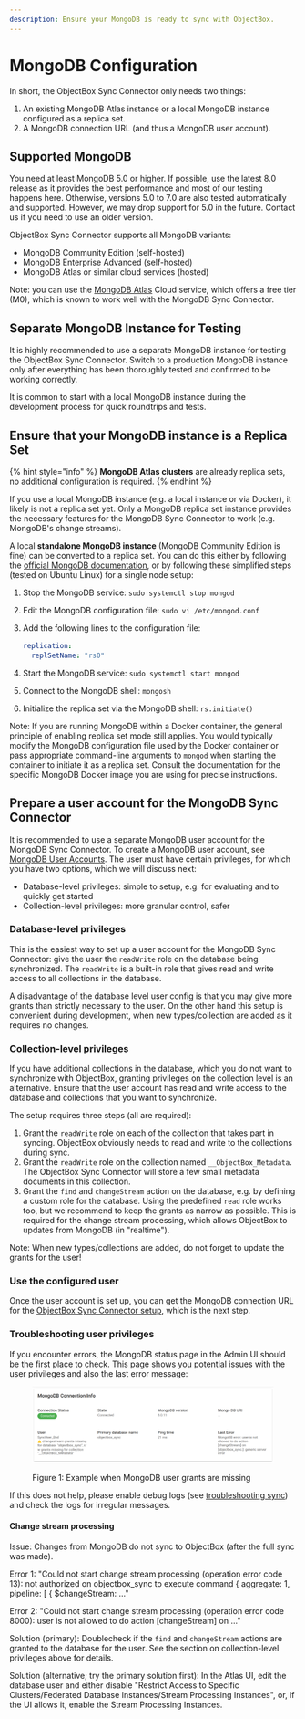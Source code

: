 ```yaml
---
description: Ensure your MongoDB is ready to sync with ObjectBox.
---
```


# MongoDB Configuration

In short, the ObjectBox Sync Connector only needs two things:

1. An existing MongoDB Atlas instance or a local MongoDB instance configured as a replica set.
2. A MongoDB connection URL (and thus a MongoDB user account).

## Supported MongoDB

You need at least MongoDB 5.0 or higher. If possible, use the latest 8.0 release as it provides the best performance and most of our testing happens here. Otherwise, versions 5.0 to 7.0 are also tested automatically and supported. However, we may drop support for 5.0 in the future. Contact us if you need to use an older version.

ObjectBox Sync Connector supports all MongoDB variants:

* MongoDB Community Edition (self-hosted)
* MongoDB Enterprise Advanced (self-hosted)
* MongoDB Atlas or similar cloud services (hosted)

Note: you can use the [MongoDB Atlas](https://www.mongodb.com/products/platform/atlas-database) Cloud service, which offers a free tier (M0), which is known to work well with the MongoDB Sync Connector.

## Separate MongoDB Instance for Testing

It is highly recommended to use a separate MongoDB instance for testing the ObjectBox Sync Connector. Switch to a production MongoDB instance only after everything has been thoroughly tested and confirmed to be working correctly.

It is common to start with a local MongoDB instance during the development process for quick roundtrips and tests.

## Ensure that your MongoDB instance is a Replica Set

{% hint style="info" %}
**MongoDB Atlas clusters** are already replica sets, no additional configuration is required.
{% endhint %}

If you use a local MongoDB instance (e.g. a local instance or via Docker), it likely is not a replica set yet.
Only a MongoDB replica set instance provides the necessary features for the MongoDB Sync Connector to work (e.g. MongoDB's change streams).

A local **standalone MongoDB instance** (MongoDB Community Edition is fine) can be converted to a replica set. You can do this either by following the [official MongoDB documentation](https://www.mongodb.com/docs/manual/tutorial/convert-standalone-to-replica-set/), or by following these simplified steps (tested on Ubuntu Linux) for a single node setup:

1. Stop the MongoDB service: `sudo systemctl stop mongod`
2. Edit the MongoDB configuration file: `sudo vi /etc/mongod.conf`
3.  Add the following lines to the configuration file:

    ```yaml
    replication:
      replSetName: "rs0"
    ```
4. Start the MongoDB service: `sudo systemctl start mongod`
5. Connect to the MongoDB shell: `mongosh`
6. Initialize the replica set via the MongoDB shell: `rs.initiate()`

Note: If you are running MongoDB within a Docker container, the general principle of enabling replica set mode still applies. You would typically modify the MongoDB configuration file used by the Docker container or pass appropriate command-line arguments to `mongod` when starting the container to initiate it as a replica set. Consult the documentation for the specific MongoDB Docker image you are using for precise instructions.

## Prepare a user account for the MongoDB Sync Connector

It is recommended to use a separate MongoDB user account for the MongoDB Sync Connector. To create a MongoDB user account, see [MongoDB User Accounts](https://www.mongodb.com/docs/manual/tutorial/create-users/).
The user must have certain privileges, for which you have two options, which we will discuss next:

* Database-level privileges: simple to setup, e.g. for evaluating and to quickly get started
* Collection-level privileges: more granular control, safer

### Database-level privileges

This is the easiest way to set up a user account for the MongoDB Sync Connector:
give the user the `readWrite` role on the database being synchronized.
The `readWrite` is a built-in role that gives read and write access to all collections in the database.

A disadvantage of the database level user config is that you may give more grants than strictly necessary to the user.
On the other hand this setup is convenient during development, when new types/collection are added as it requires no changes.

### Collection-level privileges

If you have additional collections in the database, which you do not want to synchronize with ObjectBox, granting privileges on the collection level is an alternative. 
Ensure that the user account has read and write access to the database and collections that you want to synchronize.

The setup requires three steps (all are required):

1. Grant the `readWrite` role on each of the collection that takes part in syncing.
   ObjectBox obviously needs to read and write to the collections during sync.
2. Grant the `readWrite` role on the collection named `__ObjectBox_Metadata`.
   The ObjectBox Sync Connector will store a few small metadata documents in this collection.
3. Grant the `find` and `changeStream` action on the database, e.g. by defining a custom role for the database.
   Using the predefined `read` role works too, but we recommend to keep the grants as narrow as possible.
   This is required for the change stream processing, which allows ObjectBox to updates from MongoDB (in "realtime").

Note: When new types/collections are added, do not forget to update the grants for the user!

### Use the configured user 

Once the user account is set up, you can get the MongoDB connection URL for the [ObjectBox Sync Connector setup](objectbox-sync-connector-setup.md), which is the next step.

### Troubleshooting user privileges

If you encounter errors, the MongoDB status page in the Admin UI should be the first place to check.
This page shows you potential issues with the user privileges and also the last error message:

<figure><img src="../.gitbook/assets/mongodb-connection-user-grants-missing.png" alt="ObjectBox MongoDB User grants missing"><figcaption><p>Figure 1: Example when MongoDB user grants are missing</p></figcaption></figure>

If this does not help, please enable debug logs (see [troubleshooting sync](../troubleshooting-sync.md)) and check the logs for irregular messages.

#### Change stream processing

Issue: Changes from MongoDB do not sync to ObjectBox (after the full sync was made).

Error 1: "Could not start change stream processing (operation error code 13): not authorized on objectbox_sync to execute command { aggregate: 1, pipeline: [ { $changeStream: ..."

Error 2: "Could not start change stream processing (operation error code 8000): user is not allowed to do action [changeStream] on ..."

Solution (primary): Doublecheck if the `find` and `changeStream` actions are granted to the database for the user. See the section on collection-level privileges above for details. 

Solution (alternative; try the primary solution first): In the Atlas UI, edit the database user and either disable "Restrict Access to Specific Clusters/Federated Database Instances/Stream Processing Instances", or, if the UI allows it, enable the Stream Processing Instances.

